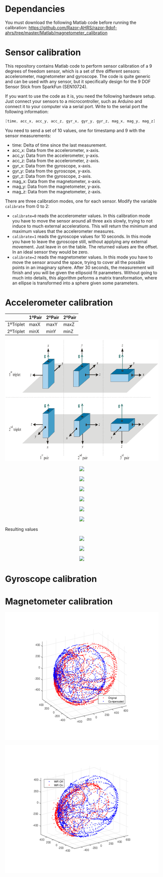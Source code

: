 # Dependancies
You must download the following Matlab code before running the calibration: https://github.com/Razor-AHRS/razor-9dof-ahrs/tree/master/Matlab/magnetometer_calibration

# Sensor calibration
This repository contains Matlab code to perform sensor calibration of a 9 degrees of freedom sensor, which is a set of thre different sensors: accelerometer, magnetometer and gyroscope. The code is quite generic and can be used with any sensor, but it specifically design for the 9 DOF Sensor Stick from SparkFun (SEN10724).

If you want to use the code as it is, you need the following hardware setup. Just connect your sensors to a microcontroller, such as Arduino and connect it to your computer via a serial port. Write to the serial port the following information:

```cpp
[time, acc_x, acc_y, acc_z, gyr_x, gyr_y, gyr_z, mag_x, mag_y, mag_z]
```
You need to send a set of 10 values, one for timestamp and 9 with the sensor measurements:
* time: Delta of time since the last measurement.
* acc_x: Data from the accelerometer, x-axis.
* acc_y: Data from the accelerometer, y-axis.
* acc_z: Data from the accelerometer, z-axis.
* gyr_x: Data from the gyroscope, x-axis.
* gyr_y: Data from the gyroscope, y-axis.
* gyr_z: Data from the gyroscope, z-axis.
* mag_x: Data from the magnetometer, x-axis.
* mag_y: Data from the magnetometer, y-axis.
* mag_z: Data from the magnetometer, z-axis.

There are three calibration modes, one for each sensor. Modify the variable `calibrate` from 0 to 2:
* `calibrate=0` reads the accelerometer values. In this calibration mode you have to move the sensor around all three axis slowly, trying to not induce to much external accelerations. This will return the minimum and maximum values that the accelerometer measures.
* `calibrate=1` reads the gyroscope values for 10 seconds. In this mode you have to leave the gyroscope still, without applying any external movement. Just leave in on the table. The returned values are the offset. In an ideal sensor they would be zero.
* `calibrate=2` reads the magnetometer values. In this mode you have to move the sensor around the space, trying to cover all the possible points in an imaginary sphere. After 30 seconds, the measurement will finish and you will be given the ellipsoid fit parameters. Without going to much into details, this algorithm peforms a matrix transformation, where an ellipse is transformed into a sphere given some parameters.

# Accelerometer calibration


|           | 1ºPair | 2ºPair | 2ºPair |
|-----------|--------|--------|--------|
| 1ºTriplet | maxX   | maxY   | maxZ   |
| 2ºTriplet | minX   | minY   | minZ   |

<p align="center">
  <img width="700" height="400" src="https://github.com/alrevuelta/sensor-calibration/blob/master/img/accel_calib.png">
</p>

<p align="center">
  <img src="https://latex.codecogs.com/gif.latex?offset_x&space;=&space;\frac{min_x&space;&plus;&space;max_x}{2}">
</p>

<p align="center">
  <img src="https://latex.codecogs.com/gif.latex?offset_y&space;=&space;\frac{min_y&space;&plus;&space;max_y}{2}">
</p>

<p align="center">
  <img src="https://latex.codecogs.com/gif.latex?offset_z&space;=&space;\frac{min_z&space;&plus;&space;max_z}{2}">
</p>

<p align="center">
  <img src="https://latex.codecogs.com/gif.latex?scale_x&space;=&space;\frac{1}{max_x&space;-&space;offset_x}">
</p>

<p align="center">
  <img src="https://latex.codecogs.com/gif.latex?scale_y&space;=&space;\frac{1}{max_y&space;-&space;offset_y}">
</p>

<p align="center">
  <img src="https://latex.codecogs.com/gif.latex?scale_z&space;=&space;\frac{1}{max_z&space;-&space;offset_z}">
</p>

Resulting values
<p align="center">
  <img src="https://latex.codecogs.com/gif.latex?calibrated_x&space;=&space;(acc_x&space;-&space;offset_x)scale_x">
</p>
<p align="center">
  <img src="https://latex.codecogs.com/gif.latex?calibrated_y&space;=&space;(acc_y&space;-&space;offset_y)scale_y">
</p>
<p align="center">
  <img src="https://latex.codecogs.com/gif.latex?calibrated_z&space;=&space;(acc_z&space;-&space;offset_z)scale_z">
</p>

# Gyroscope calibration

# Magnetometer calibration


<p align="center">
  <img width="560" height="420" src="https://github.com/alrevuelta/sensor-calibration/blob/master/img/mag_calibration_fit.png">
</p>

<p align="center">
  <img width="560" height="420" src="https://github.com/alrevuelta/sensor-calibration/blob/master/img/mag_calibration_wifi.png">
</p>
